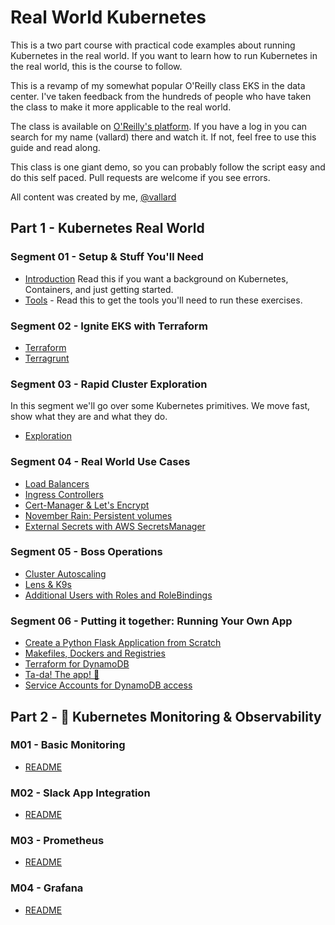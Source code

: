 # Real World Kubernetes
This is a two part course with practical code examples about running Kubernetes in the real world.  If you want to learn how to run Kubernetes in the real world, this is the course to follow. 

This is a revamp of my somewhat popular O'Reilly class EKS in the data center.  I've taken feedback from the hundreds of people who have taken the class to make it more applicable to the real world.  

The class is available on [O'Reilly's platform](https://learning.oreilly.com/home/).  If you have a log in you can search for my name (vallard) there and watch it.  If not, feel free to use this guide and read along. 

This class is one giant demo, so you can probably follow the script easy and do this self paced. Pull requests are welcome if you see errors. 

All content was created by me, [@vallard](https://twitter.com/vallard)



## Part 1 - Kubernetes Real World

### Segment 01 - Setup & Stuff You'll Need
* [Introduction](01/README.md) Read this if you want a background on Kubernetes, Containers, and just getting started. 
* [Tools](01/tools.md) - Read this to get the tools you'll need to run these exercises. 

### Segment 02 - Ignite EKS with Terraform

* [Terraform](02/terraform.md)
* [Terragrunt](02/terragrunt.md)

### Segment 03 - Rapid Cluster Exploration

In this segment we'll go over some Kubernetes primitives.  We move fast, show what they are and what they do. 

* [Exploration](03/README.md)

### Segment 04 - Real World Use Cases

* [Load Balancers](04/ELB.md)
* [Ingress Controllers](04/Ingress.md)
* [Cert-Manager & Let's Encrypt](04/TLS.md)
* [November Rain: Persistent volumes](04/PV.md)
* [External Secrets with AWS SecretsManager](04/Secrets.md)


### Segment 05 - Boss Operations

* [Cluster Autoscaling](05/README.md)
* [Lens & K9s](05/viz.md)
* [Additional Users with Roles and RoleBindings](05/users.md)

### Segment 06 - Putting it together:  Running Your Own App 

* [Create a Python Flask Application from Scratch](06/README.md) 
* [Makefiles, Dockers and Registries](06/README.md)
* [Terraform for DynamoDB](06/README.md)
* [Ta-da!  The app! 🎉](06/README.md)
* [Service Accounts for DynamoDB access](06/README.md)


## Part 2 - 🔭 Kubernetes Monitoring & Observability 

### M01 - Basic Monitoring

* [README](m01/README.md)

### M02 - Slack App Integration

* [README](m02/README.md)

### M03 - Prometheus

* [README](m03/README.md)

### M04 - Grafana

* [README](m04/README.md)



